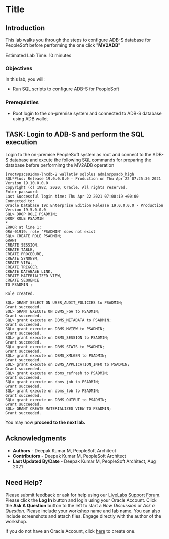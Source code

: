 # Title

## Introduction

This lab walks you through the steps to configure ADB-S database for PeopleSoft before performing the one click "**MV2ADB**"

Estimated Lab Time: 10 minutes

### Objectives

In this lab, you will:
* Run SQL scripts to configure ADB-S for PeopleSoft
 

### Prerequisties
* Root login to the on-premise system and connected to ADB-S database using ADB wallet




## **TASK**: Login to ADB-S and perform the SQL execution

Login to the on-premise PeopleSoft system as root and connect to the ADB-S database and excute the following SQL commands for preparing the database before performimg the MV2ADB operation

   ```
[root@pscs92dmo-lnxdb-2 wallet]# sqlplus admin@psadb_high
SQL*Plus: Release 19.0.0.0.0 - Production on Thu Apr 22 07:25:36 2021
Version 19.10.0.0.0
Copyright (c) 1982, 2020, Oracle. All rights reserved.
Enter password:
Last Successful login time: Thu Apr 22 2021 07:00:19 +00:00
Connected to:
Oracle Database 19c Enterprise Edition Release 19.0.0.0.0 - Production
Version 19.5.0.0.0
SQL> DROP ROLE PSADMIN;
DROP ROLE PSADMIN
*
ERROR at line 1:
ORA-01919: role 'PSADMIN' does not exist
SQL> CREATE ROLE PSADMIN;
GRANT
CREATE SESSION,
CREATE TABLE,
CREATE PROCEDURE,
CREATE SYNONYM,
CREATE VIEW,
CREATE TRIGGER,
CREATE DATABASE LINK,
CREATE MATERIALIZED VIEW,
CREATE SEQUENCE
TO PSADMIN ;

Role created.

SQL> GRANT SELECT ON USER_AUDIT_POLICIES to PSADMIN;
Grant succeeded.
SQL> GRANT EXECUTE ON DBMS_FGA to PSADMIN;
Grant succeeded.
SQL> grant execute on DBMS_METADATA to PSADMIN;
Grant succeeded.
SQL> grant execute on DBMS_MVIEW to PSADMIN;
Grant succeeded.
SQL> grant execute on DBMS_SESSION to PSADMIN;
Grant succeeded.
SQL> grant execute on DBMS_STATS to PSADMIN;
Grant succeeded.
SQL> grant execute on DBMS_XMLGEN to PSADMIN;
Grant succeeded.
SQL> grant execute on DBMS_APPLICATION_INFO to PSADMIN;
Grant succeeded.
SQL> grant execute on dbms_refresh to PSADMIN;
Grant succeeded.
SQL> grant execute on dbms_job to PSADMIN;
Grant succeeded.
SQL> grant execute on dbms_lob to PSADMIN;
Grant succeeded.
SQL> grant execute on DBMS_OUTPUT to PSADMIN;
Grant succeeded.
SQL> GRANT CREATE MATERIALIZED VIEW TO PSADMIN;
Grant succeeded.
   ```




You may now **proceed to the next lab.**


## Acknowledgments
* **Authors** - Deepak Kumar M, PeopleSoft Architect
* **Contributors** - Deepak Kumar M, PeopleSoft Architect
* **Last Updated By/Date** - Deepak Kumar M, PeopleSoft Architect, Aug 2021

## Need Help?
Please submit feedback or ask for help using our [LiveLabs Support Forum](https://community.oracle.com/tech/developers/categories/Migrate%20SaaS%20to%20OCI). Please click the **Log In** button and login using your Oracle Account. Click the **Ask A Question** button to the left to start a *New Discussion* or *Ask a Question*.  Please include your workshop name and lab name.  You can also include screenshots and attach files.  Engage directly with the author of the workshop.

If you do not have an Oracle Account, click [here](https://profile.oracle.com/myprofile/account/create-account.jspx) to create one.



